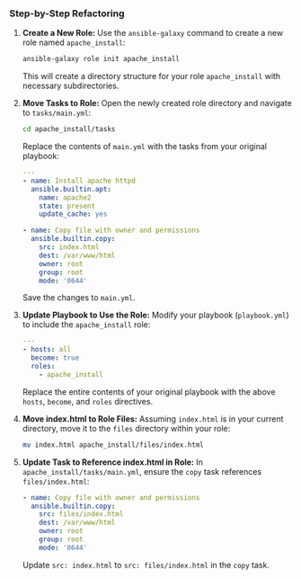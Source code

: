 ### Step-by-Step Refactoring

1. **Create a New Role:** Use the `ansible-galaxy` command to create a new role named `apache_install`:

   ```bash
   ansible-galaxy role init apache_install
   ```

   This will create a directory structure for your role `apache_install` with necessary subdirectories.

2. **Move Tasks to Role:** Open the newly created role directory and navigate to `tasks/main.yml`:

   ```bash
   cd apache_install/tasks
   ```

   Replace the contents of `main.yml` with the tasks from your original playbook:

   ```yaml
   ---
   - name: Install apache httpd
     ansible.builtin.apt:
       name: apache2
       state: present
       update_cache: yes

   - name: Copy file with owner and permissions
     ansible.builtin.copy:
       src: index.html
       dest: /var/www/html
       owner: root
       group: root
       mode: '0644'
   ```

   Save the changes to `main.yml`.

3. **Update Playbook to Use the Role:** Modify your playbook (`playbook.yml`) to include the `apache_install` role:

   ```yaml
   ---
   - hosts: all
     become: true
     roles:
       - apache_install
   ```

   Replace the entire contents of your original playbook with the above `hosts`, `become`, and `roles` directives.

4. **Move index.html to Role Files:** Assuming `index.html` is in your current directory, move it to the `files` directory within your role:

   ```bash
   mv index.html apache_install/files/index.html
   ```

5. **Update Task to Reference index.html in Role:** In `apache_install/tasks/main.yml`, ensure the `copy` task references `files/index.html`:

   ```yaml
   - name: Copy file with owner and permissions
     ansible.builtin.copy:
       src: files/index.html
       dest: /var/www/html
       owner: root
       group: root
       mode: '0644'
   ```

   Update `src: index.html` to `src: files/index.html` in the `copy` task.
